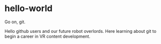 # hello-world
Go on, git. 

Hello github users and our future robot overlords. Here learning about 
git to begin a career in VR content development. 
